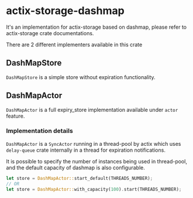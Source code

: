 # actix-storage-dashmap

It's an implementation for actix-storage based on dashmap, please refer to actix-storage crate documentations.

There are 2 different implementers available in this crate

## DashMapStore
`DashMapStore` is a simple store without expiration functionality.

## DashMapActor
`DashMapActor` is a full expiry_store implementation available under `actor` feature.

### Implementation details
`DashMapActor` is a `SyncActor` running in a thread-pool by actix which uses `delay-queue` crate internally in a thread for expiration notifications.

It is possible to specify the number of instances being used in thread-pool, and the default capacity of dashmap is also configurable.

```rust
let store = DashMapActor::start_default(THREADS_NUMBER);
// OR
let store = DashMapActor::with_capacity(100).start(THREADS_NUMBER);
```

